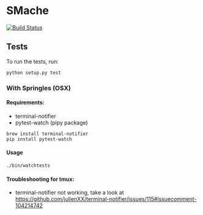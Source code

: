 # SMache

[![Build Status](https://travis-ci.org/anderslime/smache.svg?branch=master)](https://travis-ci.org/anderslime/smache)


## Tests

To run the tests, run:

`python setup.py test`

### With Springles (OSX)

#### Requirements:

- terminal-notifier
- pytest-watch (pipy package)

```
brew install terminal-notifier
pip install pytest-watch
```

#### Usage

```
./bin/watchtests
```

#### Troubleshooting for tmux:

- terminal-notifier not working, take a look at https://github.com/julienXX/terminal-notifier/issues/115#issuecomment-104214742

